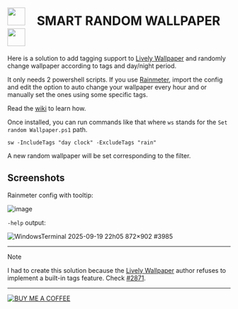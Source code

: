 # <img src="https://www.rocksdanister.com/lively/assets/logo.webp" alt="" width="40" style="margin-bottom: -10px;"> &nbsp;&nbsp; **SMART RANDOM WALLPAPER** &nbsp;&nbsp; <img src="https://cdn2.steamgriddb.com/icon/700a143a1799e92c5aca1d4bf9de0b2a/32/256x256.png" alt="" width="40">

Here is a solution to add tagging support to [Lively Wallpaper](https://github.com/rocksdanister/lively) and randomly change wallpaper according to tags and day/night period.

It only needs 2 powershell scripts. If you use [Rainmeter](https://www.rainmeter.net/), import the config and edit the option to auto change your wallpaper every hour and or manually set the ones using some specific tags.

Read the [wiki](https://github.com/Fred-Vatin/smart-random-wallpaper/wiki) to learn how.

Once installed, you can run commands like that where `ws` stands for the `Set random Wallpaper.ps1` path.

```pwsh
sw -IncludeTags "day clock" -ExcludeTags "rain"
```

A new random wallpaper will be set corresponding to the filter.

## Screenshots
Rainmeter config with tooltip:

<img alt="image" src="https://github.com/user-attachments/assets/41dea42a-0e10-4492-a4e8-fa9f2de13b02" />

`-help` output:

<img alt="WindowsTerminal 2025-09-19 22h05 872×902 #3985" src="https://github.com/user-attachments/assets/99f3fde3-cd53-4990-85f5-af99e3c14dd2" />

---

> [!NOTE]
> I had to create this solution because the [Lively Wallpaper](https://github.com/rocksdanister/lively) author refuses to implement a built-in tags feature.
> Check [#2871](https://github.com/rocksdanister/lively/issues/2871).

---

[![BUY ME A COFFEE](https://img.shields.io/badge/BUY%20ME%20A%20COFFEE-ffffff?logo=buymeacoffee&style=for-the-badge&color=710067&logoColor=ffe071)](https://github.com/sponsors/Fred-Vatin)
